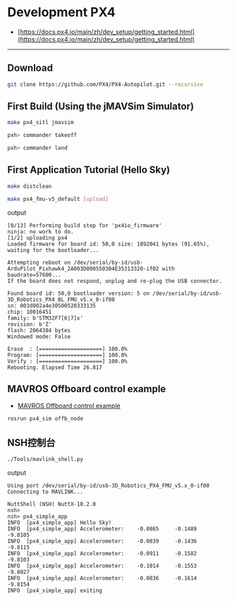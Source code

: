 # Development PX4

* [https://docs.px4.io/main/zh/dev_setup/getting_started.html](https://docs.px4.io/main/zh/dev_setup/getting_started.html)

---

## Download

```bash
git clone https://github.com/PX4/PX4-Autopilot.git --recursive
```

## First Build (Using the jMAVSim Simulator)

```bash
make px4_sitl jmavsim
```

```bash
pxh> commander takeoff

pxh> commander land
```

## First Application Tutorial (Hello Sky)

```bash
make distclean

make px4_fmu-v5_default [upload]
```

output

```
[0/13] Performing build step for 'px4io_firmware'
ninja: no work to do.
[1/2] uploading px4
Loaded firmware for board id: 50,0 size: 1892041 bytes (91.65%), waiting for the bootloader...

Attempting reboot on /dev/serial/by-id/usb-ArduPilot_Pixhawk4_2A003D000550304E35313320-if02 with baudrate=57600...
If the board does not respond, unplug and re-plug the USB connector.

Found board id: 50,0 bootloader version: 5 on /dev/serial/by-id/usb-3D_Robotics_PX4_BL_FMU_v5.x_0-if00
sn: 003d002a4e30500520333135
chip: 10016451
family: b'STM32F7[6|7]x'
revision: b'Z'
flash: 2064384 bytes
Windowed mode: False

Erase  : [====================] 100.0%
Program: [====================] 100.0%
Verify : [====================] 100.0%
Rebooting. Elapsed Time 26.817
```

## MAVROS Offboard control example

- [MAVROS Offboard control example](https://docs.px4.io/v1.12/en/ros/mavros_offboard.html)

```bash
rosrun px4_sim offb_node
```

## NSH控制台

```bash
./Tools/mavlink_shell.py
```

output

```
Using port /dev/serial/by-id/usb-3D_Robotics_PX4_FMU_v5.x_0-if00
Connecting to MAVLINK...

NuttShell (NSH) NuttX-10.2.0
nsh>
nsh> px4_simple_app
INFO  [px4_simple_app] Hello Sky!
INFO  [px4_simple_app] Accelerometer:	 -0.0865	 -0.1489	 -9.8105
INFO  [px4_simple_app] Accelerometer:	 -0.0839	 -0.1436	 -9.8115
INFO  [px4_simple_app] Accelerometer:	 -0.0911	 -0.1582	 -9.8103
INFO  [px4_simple_app] Accelerometer:	 -0.1014	 -0.1553	 -9.8027
INFO  [px4_simple_app] Accelerometer:	 -0.0836	 -0.1614	 -9.8154
INFO  [px4_simple_app] exiting
```
